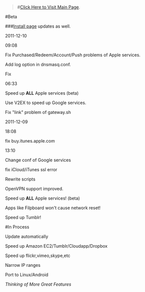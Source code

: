 >#[Click Here to Visit Main Page](http://xream.github.com/iGV/).


#Beta

###[Install page](http://xream.github.com/iGV/install.html) updates as well.




2011-12-10

09:08

Fix Purchased/Redeem/Account/Push problems of Apple services.

Add log option in dnsmasq.conf.

Fix

06:33

Speed up **ALL** Apple services (beta)

Use V2EX to speed up Google services.

Fix "link" problem of gateway.sh


2011-12-09

18:08

fix buy.itunes.apple.com

13:10

Change conf of Google services

fix iCloud/iTunes ssl error

Rewrite scripts

OpenVPN support improved.

Speed up **ALL** Apple services! (beta)

Apps like Filpboard won't cause network reset!

Speed up Tumblr!


#In Process


Update automatically

Speed up Amazon EC2/Tumblr/Cloudapp/Dropbox

Speed up flickr,vimeo,skype,etc

Narrow IP ranges

Port to Linux/Android

*Thinking of More Great Features*